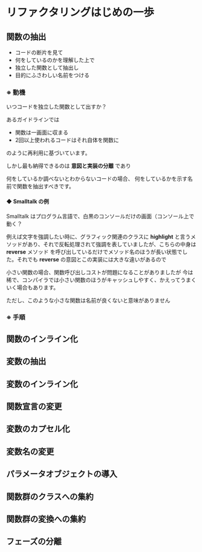 # リファクタリングはじめの一歩

## 関数の抽出

- コードの断片を見て
- 何をしているのかを理解した上で
- 独立した関数として抽出し
- 目的にふさわしい名前をつける

### ※ 動機

いつコードを独立した関数として出すか？

あるガイドラインでは

- 関数は一画面に収まる
- 2回以上使われるコードはそれ自体を関数に

のように再利用に基づいています。

しかし最も納得できるのは **意図と実装の分離** であり

何をしているか調べないとわからないコードの場合、
何をしているかを示す名前で関数を抽出すべきです。

#### ◆ Smalltalk の例

Smalltalk はプログラム言語で、白黒のコンソールだけの画面（コンソール上で動く？

例えば文字を強調したい時に、グラフィック関連のクラスに **highlight** と言うメソッドがあり、それで反転処理されて強調を表していましたが、こちらの中身は **reverse** メソッド を呼び出しているだけでメソッド名のほうが長い状態でした。それでも **reverse** の意図とこの実装には大きな違いがあるので

小さい関数の場合、関数呼び出しコストが問題になることがありましたが
今は稀で、コンパイラでは小さい関数のほうがキャッシュしやすく、かえってうまくいく場合もあります。

ただし、このような小さな関数は名前が良くないと意味がありません

### ※ 手順


## 関数のインライン化

## 変数の抽出

## 変数のインライン化

## 関数宣言の変更

## 変数のカプセル化

## 変数名の変更

## パラメータオブジェクトの導入

## 関数群のクラスへの集約

## 関数群の変換への集約

## フェーズの分離
